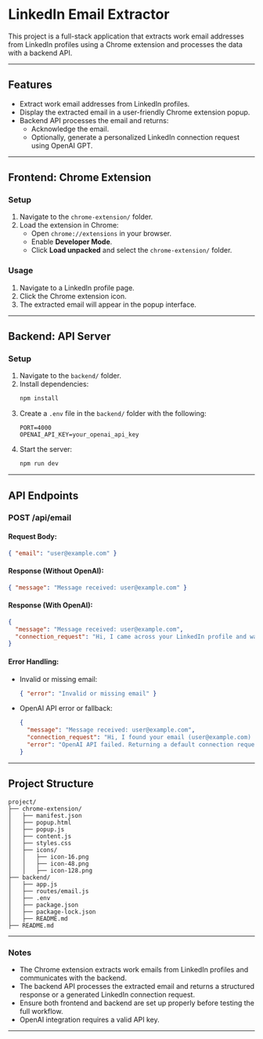 
# LinkedIn Email Extractor

This project is a full-stack application that extracts work email addresses from LinkedIn profiles using a Chrome extension and processes the data with a backend API.

---

## Features
- Extract work email addresses from LinkedIn profiles.
- Display the extracted email in a user-friendly Chrome extension popup.
- Backend API processes the email and returns:
  - Acknowledge the email.
  - Optionally, generate a personalized LinkedIn connection request using OpenAI GPT.

---

## Frontend: Chrome Extension

### Setup
1. Navigate to the `chrome-extension/` folder.
2. Load the extension in Chrome:
   - Open `chrome://extensions` in your browser.
   - Enable **Developer Mode**.
   - Click **Load unpacked** and select the `chrome-extension/` folder.

### Usage
1. Navigate to a LinkedIn profile page.
2. Click the Chrome extension icon.
3. The extracted email will appear in the popup interface.

---

## Backend: API Server

### Setup
1. Navigate to the `backend/` folder.
2. Install dependencies:
   ```bash
   npm install
   ```
3. Create a `.env` file in the `backend/` folder with the following:
   ```env
   PORT=4000
   OPENAI_API_KEY=your_openai_api_key
   ```
4. Start the server:
   ```bash
   npm run dev
   ```

---

## API Endpoints

### **POST /api/email**

#### **Request Body**:
```json
{ "email": "user@example.com" }
```

#### **Response (Without OpenAI)**:
```json
{ "message": "Message received: user@example.com" }
```

#### **Response (With OpenAI)**:
```json
{
  "message": "Message received: user@example.com",
  "connection_request": "Hi, I came across your LinkedIn profile and wanted to connect to discuss potential opportunities."
}
```

#### **Error Handling**:
- Invalid or missing email:
  ```json
  { "error": "Invalid or missing email" }
  ```
- OpenAI API error or fallback:
  ```json
  {
    "message": "Message received: user@example.com",
    "connection_request": "Hi, I found your email (user@example.com) and wanted to reach out for potential collaboration. Let's connect!",
    "error": "OpenAI API failed. Returning a default connection request message."
  }
  ```

---

## Project Structure
```
project/
├── chrome-extension/
│   ├── manifest.json
│   ├── popup.html
│   ├── popup.js
│   ├── content.js
│   ├── styles.css
│   ├── icons/
│   │   ├── icon-16.png
│   │   ├── icon-48.png
│   │   ├── icon-128.png
├── backend/
│   ├── app.js
│   ├── routes/email.js
│   ├── .env
│   ├── package.json
│   ├── package-lock.json
│   ├── README.md
├── README.md
```

---

### Notes
- The Chrome extension extracts work emails from LinkedIn profiles and communicates with the backend.
- The backend API processes the extracted email and returns a structured response or a generated LinkedIn connection request.
- Ensure both frontend and backend are set up properly before testing the full workflow.
- OpenAI integration requires a valid API key.

---

